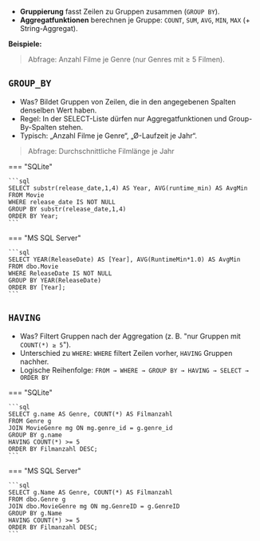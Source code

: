 
- **Gruppierung** fasst Zeilen zu Gruppen zusammen (`GROUP BY`).
- **Aggregatfunktionen** berechnen je Gruppe: `COUNT`, `SUM`, `AVG`, `MIN`, `MAX` (+ String-Aggregat).

**Beispiele:**

> Abfrage: Anzahl Filme je Genre (nur Genres mit ≥ 5 Filmen).






## `GROUP_BY`

- Was? Bildet Gruppen von Zeilen, die in den angegebenen Spalten denselben Wert haben.
- Regel: In der SELECT-Liste dürfen nur Aggregatfunktionen und Group-By-Spalten stehen.
- Typisch: „Anzahl Filme je Genre“, „Ø-Laufzeit je Jahr“.

> Abfrage: Durchschnittliche Filmlänge je Jahr

=== "SQLite"

    ```sql
    SELECT substr(release_date,1,4) AS Year, AVG(runtime_min) AS AvgMin
    FROM Movie
    WHERE release_date IS NOT NULL
    GROUP BY substr(release_date,1,4)
    ORDER BY Year;
    ```
=== "MS SQL Server"

    ```sql
    SELECT YEAR(ReleaseDate) AS [Year], AVG(RuntimeMin*1.0) AS AvgMin
    FROM dbo.Movie
    WHERE ReleaseDate IS NOT NULL
    GROUP BY YEAR(ReleaseDate)
    ORDER BY [Year];
    ```

## `HAVING`

- Was? Filtert Gruppen nach der Aggregation (z. B. "nur Gruppen mit `COUNT(*) ≥ 5`").
- Unterschied zu `WHERE`: `WHERE` filtert Zeilen vorher, `HAVING` Gruppen nachher.
- Logische Reihenfolge: `FROM → WHERE → GROUP BY → HAVING → SELECT → ORDER BY`

=== "SQLite"

    ```sql
    SELECT g.name AS Genre, COUNT(*) AS Filmanzahl
    FROM Genre g
    JOIN MovieGenre mg ON mg.genre_id = g.genre_id
    GROUP BY g.name
    HAVING COUNT(*) >= 5
    ORDER BY Filmanzahl DESC;
    ```
=== "MS SQL Server"

    ```sql
    SELECT g.Name AS Genre, COUNT(*) AS Filmanzahl
    FROM dbo.Genre g
    JOIN dbo.MovieGenre mg ON mg.GenreID = g.GenreID
    GROUP BY g.Name
    HAVING COUNT(*) >= 5
    ORDER BY Filmanzahl DESC;
    ```